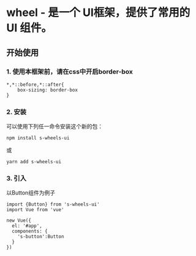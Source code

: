 # wheel - 是一个 UI框架，提供了常用的 UI 组件。
## 开始使用
### 1. 使用本框架前，请在css中开启border-box
```
*,*::before,*::after{
    box-sizing: border-box
}
```
### 2. 安装
可以使用下列任一命令安装这个新的包：
````
npm install s-wheels-ui
````
或
````
yarn add s-wheels-ui
````
### 3. 引入
以Button组件为例子
````
import {Button} from 's-wheels-ui'
import Vue from 'vue'

new Vue({
  el: '#app',
  components: {
    's-button':Button
  }
})
````

